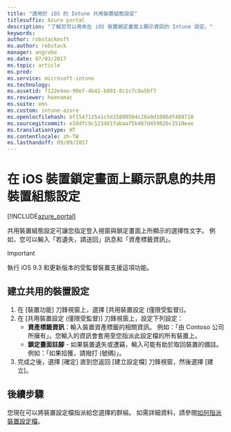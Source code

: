 ```yaml
---
title: "適用於 iOS 的 Intune 共用裝置組態設定"
titlesuffix: Azure portal
description: "了解您可以用來在 iOS 裝置鎖定畫面上顯示資訊的 Intune 設定。"
keywords: 
author: robstackmsft
ms.author: robstack
manager: angrobe
ms.date: 07/03/2017
ms.topic: article
ms.prod: 
ms.service: microsoft-intune
ms.technology: 
ms.assetid: f122e4ee-90e7-4b42-b801-8c1c7c0a5bf7
ms.reviewer: heenamac
ms.suite: ems
ms.custom: intune-azure
ms.openlocfilehash: bf1547115a1c5d15890504c26a9d1086df489718
ms.sourcegitcommit: e10dfc9c123401fabaaf5b487d459826c1510eae
ms.translationtype: HT
ms.contentlocale: zh-TW
ms.lasthandoff: 09/09/2017
---
```

# <a name="shared-device-configuration-settings-to-display-messages-on-the-ios-device-lock-screen"></a>在 iOS 裝置鎖定畫面上顯示訊息的共用裝置組態設定

[!INCLUDE[azure_portal](./includes/azure_portal.md)]

共用裝置組態設定可讓您指定登入視窗與鎖定畫面上所顯示的選擇性文字。 例如，您可以輸入「若遺失，請送回」訊息和「資產標籤資訊」。 

>[!IMPORTANT]
> 執行 iOS 9.3 和更新版本的受監督裝置支援這項功能。

## <a name="create-shared-device-settings"></a>建立共用的裝置設定

1. 在 [裝置功能] 刀鋒視窗上，選擇 [共用裝置設定 (僅限受監督)]。
2. 在 [共用裝置設定 (僅限受監督)] 刀鋒視窗上，設定下列設定：
    - **資產標籤資訊**：輸入裝置資產標籤的相關資訊。 例如：「由 Contoso 公司所擁有」。您輸入的資訊會套用至您指派此設定檔的所有裝置上。
    - **鎖定畫面註腳** - 如果裝置遺失或遭竊，輸入可能有助於取回裝置的備註。 例如：「如果拾獲，請撥打 (號碼)」。
3. 完成之後，選擇 [確定] 直到您返回 [建立設定檔] 刀鋒視窗，然後選擇 [建立]。 


## <a name="next-steps"></a>後續步驟

您現在可以將裝置設定檔指派給您選擇的群組。 如需詳細資料，請參閱[如何指派裝置設定檔](device-profile-assign.md)。
